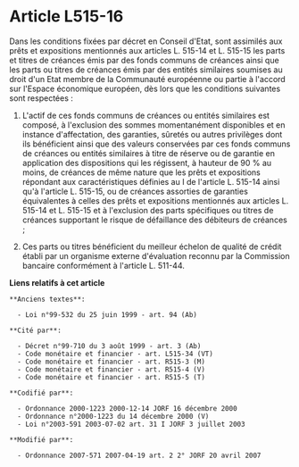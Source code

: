 # Article L515-16

Dans les conditions fixées par décret en Conseil d'Etat, sont assimilés aux prêts et expositions mentionnés aux articles L.
515-14 et L. 515-15 les parts et titres de créances émis par des fonds communs de créances ainsi que les parts ou titres de
créances émis par des entités similaires soumises au droit d'un Etat membre de la Communauté européenne ou partie à l'accord
sur l'Espace économique européen, dès lors que les conditions suivantes sont respectées :

1. L'actif de ces fonds communs de créances ou entités similaires est composé, à l'exclusion des sommes momentanément
disponibles et en instance d'affectation, des garanties, sûretés ou autres privilèges dont ils bénéficient ainsi que des
valeurs conservées par ces fonds communs de créances ou entités similaires à titre de réserve ou de garantie en application
des dispositions qui les régissent, à hauteur de 90 % au moins, de créances de même nature que les prêts et expositions
répondant aux caractéristiques définies au I de l'article L. 515-14 ainsi qu'à l'article L. 515-15, ou de créances assorties
de garanties équivalentes à celles des prêts et expositions mentionnés aux articles L. 515-14 et L. 515-15 et à l'exclusion
des parts spécifiques ou titres de créances supportant le risque de défaillance des débiteurs de créances ;

2. Ces parts ou titres bénéficient du meilleur échelon de qualité de crédit établi par un organisme externe d'évaluation
reconnu par la Commission bancaire conformément à l'article L. 511-44.

**Liens relatifs à cet article**

	**Anciens textes**:

	  - Loi n°99-532 du 25 juin 1999 - art. 94 (Ab)

	**Cité par**:

	  - Décret n°99-710 du 3 août 1999 - art. 3 (Ab)
	  - Code monétaire et financier - art. L515-34 (VT)
	  - Code monétaire et financier - art. R515-3 (M)
	  - Code monétaire et financier - art. R515-4 (V)
	  - Code monétaire et financier - art. R515-5 (T)

	**Codifié par**:

	  - Ordonnance 2000-1223 2000-12-14 JORF 16 décembre 2000
	  - Ordonnance n°2000-1223 du 14 décembre 2000 (V)
	  - Loi n°2003-591 2003-07-02 art. 31 I JORF 3 juillet 2003

	**Modifié par**:

	  - Ordonnance 2007-571 2007-04-19 art. 2 2° JORF 20 avril 2007
